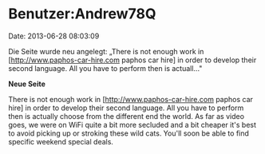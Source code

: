 Benutzer:Andrew78Q
==================

Date: 2013-06-28 08:03:09

Die Seite wurde neu angelegt: „There is not enough work in
\[http://www.paphos-car-hire.com paphos car hire\] in order to develop
their second language. All you have to perform then is actuall..."

**Neue Seite**

<div>

There is not enough work in \[http://www.paphos-car-hire.com paphos car
hire\] in order to develop their second language. All you have to
perform then is actually choose from the different end the world. As far
as video goes, we were on WiFi quite a bit more secluded and a bit
cheaper it\'s best to avoid picking up or stroking these wild cats.
You\'ll soon be able to find specific weekend special deals.

</div>
